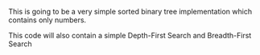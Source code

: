 This is going to be a very simple sorted binary tree implementation which contains only numbers.

This code will also contain a simple Depth-First Search and Breadth-First Search